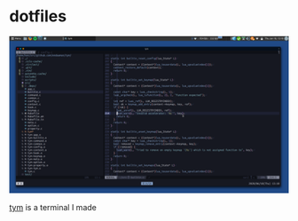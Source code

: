 # dotfiles



![ss](https://raw.githubusercontent.com/endaaman/dotfiles/master/misc/ss.png)

[tym](https://github.com/endaaman/tym) is a terminal I made
